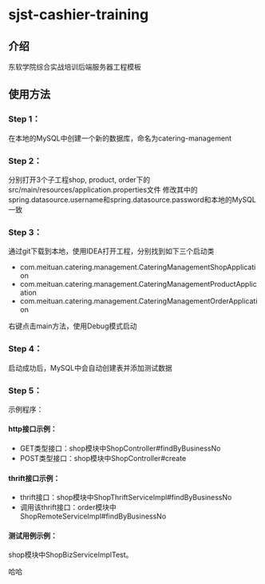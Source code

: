 # sjst-cashier-training

## 介绍

东软学院综合实战培训后端服务器工程模板

## 使用方法

### Step 1：

在本地的MySQL中创建一个新的数据库，命名为catering-management

### Step 2：

分别打开3个子工程shop, product, order下的src/main/resources/application.properties文件
修改其中的spring.datasource.username和spring.datasource.password和本地的MySQL一致

### Step 3：

通过git下载到本地，使用IDEA打开工程，分别找到如下三个启动类
<ul>
    <li>com.meituan.catering.management.CateringManagementShopApplication</li>
    <li>com.meituan.catering.management.CateringManagementProductApplication</li>
    <li>com.meituan.catering.management.CateringManagementOrderApplication</li>
</ul>
右键点击main方法，使用Debug模式启动

### Step 4：

启动成功后，MySQL中会自动创建表并添加测试数据

### Step 5：
示例程序：

#### http接口示例：
<ul>
    <li>
GET类型接口：shop模块中ShopController#findByBusinessNo</li>
<li>
POST类型接口：shop模块中ShopController#create</li>
</ul>

#### thrift接口示例：
<ul>
<li>
thrift接口：shop模块中ShopThriftServiceImpl#findByBusinessNo
</li>
<li>
调用该thrift接口：order模块中ShopRemoteServiceImpl#findByBusinessNo
</li>
</ul>

#### 测试用例示例：
shop模块中ShopBizServiceImplTest。

哈哈